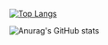 [![Top Langs](https://github-readme-stats.vercel.app/api/top-langs/?username=wrjang96)](https://github.com/anuraghazra/github-readme-stats)

<!--
**wrjang96/wrjang96** is a ✨ _special_ ✨ repository because its `README.md` (this file) appears on your GitHub profile.



- 🔭 I’m currently working on ...
- 🌱 I’m currently learning ...
- 👯 I’m looking to collaborate on ...
- 🤔 I’m looking for help with ...
- 💬 Ask me about ...
- 📫 How to reach me: ...
- 😄 Pronouns: ...
- ⚡ Fun fact: ...
-->

![Anurag's GitHub stats](https://github-readme-stats.vercel.app/api?username=wrjang96&show_icons=true&theme=radical)
